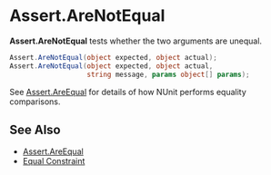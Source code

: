 # Assert.AreNotEqual


**Assert.AreNotEqual** tests whether the two arguments are unequal.

```csharp
Assert.AreNotEqual(object expected, object actual);
Assert.AreNotEqual(object expected, object actual,
                   string message, params object[] params);
```

See [Assert.AreEqual](Assert.AreEqual.md) for details of how NUnit performs equality comparisons.

## See Also
 * [Assert.AreEqual](Assert.AreEqual.md)
 * [Equal Constraint](xref:EqualConstraint)
